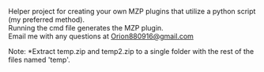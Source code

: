 Helper project for creating your own MZP plugins that utilize a python script (my preferred method). <br>
Running the cmd file generates the MZP plugin. <br>
Email me with any questions at Orion880916@gmail.com

Note: *Extract temp.zip and temp2.zip to a single folder with the rest of the files named 'temp'.
